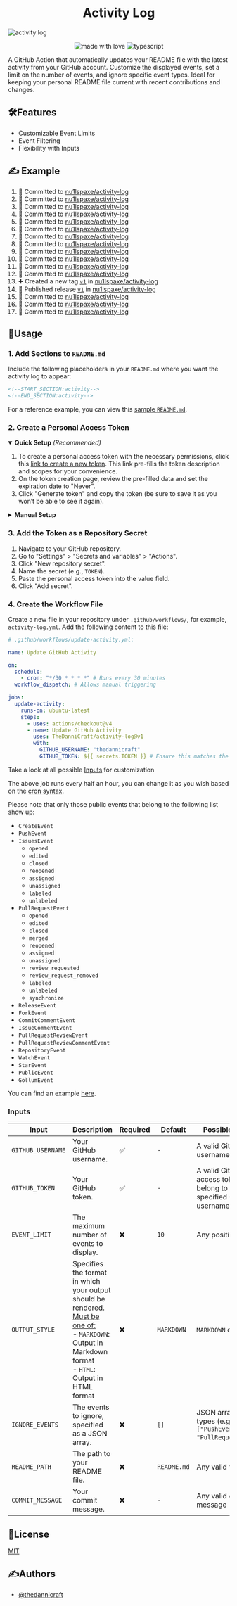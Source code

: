 <h1 align="center" id="title">Activity Log</h1>

![activity log](https://socialify.git.ci/TheDanniCraft/activity-log/image?forks=1&issues=1&language=1&logo=https%3A%2F%2Favatars.githubusercontent.com%2Fu%2F66677362&name=1&owner=1&pattern=Solid&pulls=1&stargazers=1&theme=Auto)

<p align="center">
    <img src="https://img.shields.io/badge/Made%20with%20Love%E2%9D%A4%EF%B8%8F-black?style=for-the-badge" alt="made with love">
    <img src="https://img.shields.io/badge/Node.JS-node?style=for-the-badge&amp;logo=nodedotjs&amp;logoColor=white&amp;color=%235FA04E" alt="typescript">
</p>

A GitHub Action that automatically updates your README file with the latest activity from your GitHub account. Customize the displayed events, set a limit on the number of events, and ignore specific event types. Ideal for keeping your personal README file current with recent contributions and changes.

## 🛠️Features

- Customizable Event Limits
- Event Filtering
- Flexibility with Inputs

## ✍️ Example

<!--START_SECTION:activity-->
1. 📝 Committed to [nu1lspaxe/activity-log](https://github.com/nu1lspaxe/activity-log/commit/1478c8d30dabc9d13f9e9dc47b327690f6f9d4d4)
2. 📝 Committed to [nu1lspaxe/activity-log](https://github.com/nu1lspaxe/activity-log/commit/74dae166f10c9fde386240e7579894a351eda083)
3. 📝 Committed to [nu1lspaxe/activity-log](https://github.com/nu1lspaxe/activity-log/commit/fa362e333d7d028764324447414cdb73c76feedd)
4. 📝 Committed to [nu1lspaxe/activity-log](https://github.com/nu1lspaxe/activity-log/commit/d98223179f456e31a1b2de7cdf0c44677e0808bb)
5. 📝 Committed to [nu1lspaxe/activity-log](https://github.com/nu1lspaxe/activity-log/commit/53c953249707de1279784dbfedaa796ee0c8db6f)
6. 📝 Committed to [nu1lspaxe/activity-log](https://github.com/nu1lspaxe/activity-log/commit/636d8f34e010f56c4a3e4fd7f6dd21c7ee5d686b)
7. 📝 Committed to [nu1lspaxe/activity-log](https://github.com/nu1lspaxe/activity-log/commit/26e58c9c6dd1da0d5dfd1c04ee8ddd454e33a68e)
8. 📝 Committed to [nu1lspaxe/activity-log](https://github.com/nu1lspaxe/activity-log/commit/786acfabd03b3730bc09253544d9c336046bcb87)
9. 📝 Committed to [nu1lspaxe/activity-log](https://github.com/nu1lspaxe/activity-log/commit/bf69d47620e9d662c2f211aa009b64261a6c8c14)
10. 📝 Committed to [nu1lspaxe/activity-log](https://github.com/nu1lspaxe/activity-log/commit/0835dee4a4b1a09188bf399d55553bdab6731d41)
11. 📝 Committed to [nu1lspaxe/activity-log](https://github.com/nu1lspaxe/activity-log/commit/8e5cd03c6524ce463a3808a499a9998e9d1516d2)
12. 📝 Committed to [nu1lspaxe/activity-log](https://github.com/nu1lspaxe/activity-log/commit/bff27cb8ee9477e223148a1445843f0865395acb)
13. ➕ Created a new tag [`v1`](https://github.com/nu1lspaxe/activity-log/releases/tag/v1) in [nu1lspaxe/activity-log](https://github.com/nu1lspaxe/activity-log)
14. 🚀 Published release [`v1`](https://github.com/nu1lspaxe/activity-log/releases/tag/v1) in [nu1lspaxe/activity-log](https://github.com/nu1lspaxe/activity-log)
15. 📝 Committed to [nu1lspaxe/activity-log](https://github.com/nu1lspaxe/activity-log/commit/43d5d280023f6bb308ed06c93a1d8fdd08324200)
16. 📝 Committed to [nu1lspaxe/activity-log](https://github.com/nu1lspaxe/activity-log/commit/0725288fd23d61a3f4ba3b484f8cf5c186121305)
17. 📝 Committed to [nu1lspaxe/activity-log](https://github.com/nu1lspaxe/activity-log/commit/7a0b58f841b380caf2587b48e6afa3147360feaf)
<!--END_SECTION:activity-->

## 📖Usage

### 1. Add Sections to `README.md`

Include the following placeholders in your `README.md` where you want the activity log to appear:

```markdown
<!--START_SECTION:activity-->
<!--END_SECTION:activity-->
```

For a reference example, you can view this [sample `README.md`](https://github.com/TheDanniCraft/activity-log/blob/master/README.md?plain=1#L20-L31).

### 2. Create a Personal Access Token

<details open>
  <summary><strong>Quick Setup</strong> <i>(Recommended)</i></summary>

  1. To create a personal access token with the necessary permissions, click this [link to create a new token](https://github.com/settings/tokens/new?description=Github%20Activity%20Log%20(TheDanniCraft/activity-log)&scopes=repo). This link pre-fills the token description and scopes for your convenience.
  2. On the token creation page, review the pre-filled data and set the expiration date to "Never".
  3. Click "Generate token" and copy the token (be sure to save it as you won’t be able to see it again).

</details>

<details>
  <summary><strong>Manual Setup</strong></summary>

  1. Go to your GitHub [Personal Access Tokens settings](https://github.com/settings/tokens).
  2. Click on "Generate new token".
  3. Provide a descriptive name for the token, such as `Github Activity Log (TheDanniCraft/activity-log)`.
  4. Select the `repo` scope (recommended if you want private repo activity to show up).
  5. Set the expiration date to "Never".
  6. Click "Generate token" and copy the token (be sure to save it as you won’t be able to see it again).

</details>

### 3. Add the Token as a Repository Secret

1. Navigate to your GitHub repository.
2. Go to "Settings" > "Secrets and variables" > "Actions".
3. Click "New repository secret".
4. Name the secret (e.g., `TOKEN`).
5. Paste the personal access token into the value field.
6. Click "Add secret".

### 4. Create the Workflow File

Create a new file in your repository under `.github/workflows/`, for example, `activity-log.yml`. Add the following content to this file:

```yml
# .github/workflows/update-activity.yml:

name: Update GitHub Activity

on:
  schedule:
    - cron: "*/30 * * * *" # Runs every 30 minutes
  workflow_dispatch: # Allows manual triggering

jobs:
  update-activity:
    runs-on: ubuntu-latest
    steps:
      - uses: actions/checkout@v4
      - name: Update GitHub Activity
        uses: TheDanniCraft/activity-log@v1
        with:
          GITHUB_USERNAME: "thedannicraft"
          GITHUB_TOKEN: ${{ secrets.TOKEN }} # Ensure this matches the secret name in repository settings
```

Take a look at all possible [Inputs](#inputs) for customization

The above job runs every half an hour, you can change it as you wish based on the [cron syntax](https://crontab.guru).

Please note that only those public events that belong to the following list show up:

- `CreateEvent`
- `PushEvent`
- `IssuesEvent`
  - `opened`
  - `edited`
  - `closed`
  - `reopened`
  - `assigned`
  - `unassigned`
  - `labeled`
  - `unlabeled`
- `PullRequestEvent`
  - `opened`
  - `edited`
  - `closed`
  - `merged`
  - `reopened`
  - `assigned`
  - `unassigned`
  - `review_requested`
  - `review_request_removed`
  - `labeled`
  - `unlabeled`
  - `synchronize`
- `ReleaseEvent`
- `ForkEvent`
- `CommitCommentEvent`
- `IssueCommentEvent`
- `PullRequestReviewEvent`
- `PullRequestReviewCommentEvent`
- `RepositoryEvent`
- `WatchEvent`
- `StarEvent`
- `PublicEvent`
- `GollumEvent`

You can find an example [here](https://github.com/TheDanniCraft/activity-log/blob/master/.github/workflows/update-activity.yml).

### Inputs

| **Input**         | **Description**                                                                                                                                                                 | **Required**     | **Default**                             | **Possible Options**                                                        |
|-------------------|---------------------------------------------------------------------------------------------------------------------------------------------------------------------------------|------------------|-----------------------------------------|-----------------------------------------------------------------------------|
| `GITHUB_USERNAME` | Your GitHub username.                                                                                                                                                           | ✅               | `-`                                     | A valid GitHub username                                                    |
| `GITHUB_TOKEN`    | Your GitHub token.                                                                                                                                                              | ✅               | `-`                                     | A valid GitHub access token (must belong to the specified GitHub username) |
| `EVENT_LIMIT`     | The maximum number of events to display.                                                                                                                                        | ❌               | `10`                                    | Any positive integer                                                       |
| `OUTPUT_STYLE`    | Specifies the format in which your output should be rendered. <br> <ins>Must be one of:</ins> <br> - `MARKDOWN`: Output in Markdown format <br> - `HTML`: Output in HTML format | ❌               | `MARKDOWN`                              | `MARKDOWN` or `HTML`                                                       |
| `IGNORE_EVENTS`   | The events to ignore, specified as a JSON array.                                                                                                                                | ❌               | `[]`                                    | JSON array of event types (e.g., `["PushEvent", "PullRequestEvent"]`)               |
| `README_PATH`     | The path to your README file.                                                                                                                                                   | ❌               | `README.md`                             | Any valid file path                                                        |
| `COMMIT_MESSAGE`  | Your commit message.                                                                                                                                                            | ❌               | `-`                                     | Any valid commit message                                                   |

## 📜License

[MIT](https://choosealicense.com/licenses/mit/)

## ✍️Authors

- [@thedannicraft](https://www.github.com/thedannicraft)

